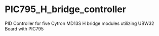 # PIC795_H_bridge_controller
PID Controller for five Cytron MD13S H bridge modules utilizing UBW32 Board with PIC795
